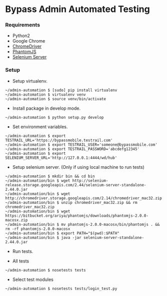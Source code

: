 # Bypass Admin Automated Testing

### Requirements
  - Python2
  - Google Chrome
  - [ChromeDriver](https://sites.google.com/a/chromium.org/chromedriver/home)
  - [PhantomJS](http://phantomjs.org/)
  - [Selenium Server](http://repo1.maven.org/maven2/org/seleniumhq/selenium/selenium-server/)

### Setup
- Setup virtualenv.

```
~/admin-automation $ [sudo] pip install virtualenv
~/admin-automation $ virtualenv venv
~/admin-automation $ source venv/bin/activate
```

- Install package in develop mode.

```
~/admin-automation $ python setup.py develop
```

- Set environment variables.

```
~/admin-automation $ export TESTRAIL_URL='https://bypassmobile.testrail.com'
~/admin-automation $ export TESTRAIL_USER='someone@bypassmobile.com'
~/admin-automation $ export TESTRAIL_PASSWORD='abcdefg12345'
~/admin-automation $ export SELENIUM_SERVER_URL='http://127.0.0.1:4444/wd/hub'
```

- Setup selenium server. (Only if using local machine to run tests)

```
~/admin-automation $ mkdir bin && cd bin
~/admin-automation/bin $ wget http://selenium-release.storage.googleapis.com/2.44/selenium-server-standalone-2.44.0.jar
~/admin-automation/bin $ wget http://chromedriver.storage.googleapis.com/2.14/chromedriver_mac32.zip
~/admin-automation/bin $ unzip chromedriver_mac32.zip && rm chromedriver_mac32.zip
~/admin-automation/bin $ wget https://bitbucket.org/ariya/phantomjs/downloads/phantomjs-2.0.0-macosx.zip
~/admin-automation/bin $ mv phantomjs-2.0.0-macosx/bin/phantomjs . && rm -rf phantomjs-2.0.0-macosx
~/admin-automation/bin $ export PATH="$(pwd):$PATH"
~/admin-automation/bin $ java -jar selenium-server-standalone-2.44.0.jar
```

- Run tests.

 - All tests

 ```
 ~/admin-automation $ nosetests tests
 ```

 - Select test modules
 
 ```
 ~/admin-automation $ nosetests tests/login_test.py
 ```
